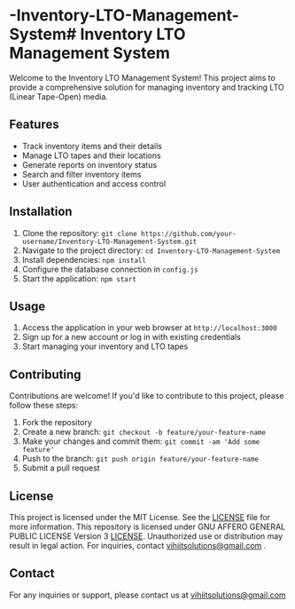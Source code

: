 # -Inventory-LTO-Management-System# Inventory LTO Management System

Welcome to the Inventory LTO Management System! This project aims to provide a comprehensive solution for managing inventory and tracking LTO (Linear Tape-Open) media.

## Features

- Track inventory items and their details
- Manage LTO tapes and their locations
- Generate reports on inventory status
- Search and filter inventory items
- User authentication and access control

## Installation

1. Clone the repository: `git clone https://github.com/your-username/Inventory-LTO-Management-System.git`
2. Navigate to the project directory: `cd Inventory-LTO-Management-System`
3. Install dependencies: `npm install`
4. Configure the database connection in `config.js`
5. Start the application: `npm start`

## Usage

1. Access the application in your web browser at `http://localhost:3000`
2. Sign up for a new account or log in with existing credentials
3. Start managing your inventory and LTO tapes

## Contributing

Contributions are welcome! If you'd like to contribute to this project, please follow these steps:

1. Fork the repository
2. Create a new branch: `git checkout -b feature/your-feature-name`
3. Make your changes and commit them: `git commit -am 'Add some feature'`
4. Push to the branch: `git push origin feature/your-feature-name`
5. Submit a pull request

## License

This project is licensed under the MIT License. See the [LICENSE](LICENSE) file for more information.
This repository is licensed under GNU AFFERO GENERAL PUBLIC LICENSE Version 3 [LICENSE](LICENSE). Unauthorized use or distribution may result in legal action. For inquiries, contact vihiitsolutions@gmail.com .

## Contact

For any inquiries or support, please contact us at vihiitsolutions@gmail.com
